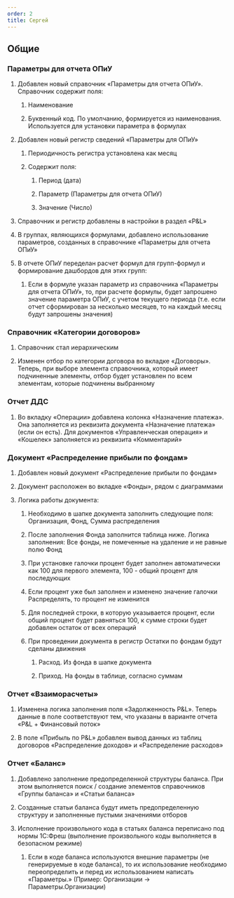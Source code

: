 ```yaml
---
order: 2
title: Сергей
---
```


## Общие

### Параметры для отчета ОПиУ

1. Добавлен новый справочник «Параметры для отчета ОПиУ». Справочник содержит поля:

   1. Наименование

   2. Буквенный код. По умолчанию, формируется из наименования. Используется для установки параметра в формулах

2. Добавлен новый регистр сведений «Параметры для ОПиУ»

   1. Периодичность регистра установлена как месяц

   2. Содержит поля:

      1. Период (дата)

      2. Параметр (Параметры для отчета ОПиУ)

      3. Значение (Число)

3. Справочник и регистр добавлены в настройки в раздел «P&L»

4. В группах, являющихся формулами, добавлено использование параметров, созданных в справочнике «Параметры для отчета ОПиУ»

5. В отчете ОПиУ переделан расчет формул для групп-формул и формирование дашбордов для этих групп:

   1. Если в формуле указан параметр из справочника «Параметры для отчета ОПиУ», то, при расчете формулы, будет запрошено значение параметра ОПиУ, с учетом текущего периода (т.е. если отчет сформирован за несколько месяцев, то на каждый месяц будут запрошены значения)

### Справочник «Категории договоров»

1. Справочник стал иерархическим

2. Изменен отбор по категории договора во вкладке «Договоры». Теперь, при выборе элемента справочника, который имеет подчиненные элементы, отбор будет установлен по всем элементам, которые подчинены выбранному

### Отчет ДДС

1. Во вкладку «Операции» добавлена колонка «Назначение платежа». Она заполняется из реквизита документа «Назначение платежа» (если он есть). Для документов «Управленческая операция» и «Кошелек» заполняется из реквизита «Комментарий»

### Документ «Распределение прибыли по фондам»

1. Добавлен новый документ «Распределение прибыли по фондам»

2. Документ расположен во вкладке «Фонды», рядом с диаграммами

3. Логика работы документа:

   1. Необходимо в шапке документа заполнить следующие поля: Организация, Фонд, Сумма распределения

   2. После заполнения Фонда заполнится таблица ниже. Логика заполнения: Все фонды, не помеченные на удаление и не равные полю Фонд

   3. При установке галочки процент будет заполнен автоматически как 100 для первого элемента, 100 - общий процент для последующих

   4. Если процент уже был заполнен и изменено значение галочки Распределять, то процент не изменится

   5. Для последней строки, в которую указывается процент, если общий процент будет равняться 100, к сумме строки будет добавлен остаток от всех операций

   6. При проведении документа в регистр Остатки по фондам будут сделаны движения

      1. Расход. Из фонда в шапке документа

      2. Приход. На фонды в таблице, согласно суммам

### Отчет «Взаиморасчеты»

1. Изменена логика заполнения поля «Задолженность P&L». Теперь данные в поле соответствуют тем, что указаны в варианте отчета «P&L + Финансовый поток»

2. В поле «Прибыль по P&L» добавлен вывод данных из таблиц договоров «Распределение доходов» и «Распределение расходов»

### Отчет «Баланс»

1. Добавлено заполнение предопределенной структуры баланса. При этом выполняется поиск / создание элементов справочников «Группы баланса» и «Статьи баланса»

2. Созданные статьи баланса будут иметь предопределенную структуру и заполненные пустыми значениями отборов

3. Исполнение произвольного кода в статьях баланса переписано под нормы 1С:Фреш (выполнение произвольного коды выполняется в безопасном режиме)

   1. Если в коде баланса используются внешние параметры (не генерируемые в коде баланса), то их использование необходимо переопределить и перед их использованием написать «Параметры.» (Пример: Организации -> Параметры.Организации)